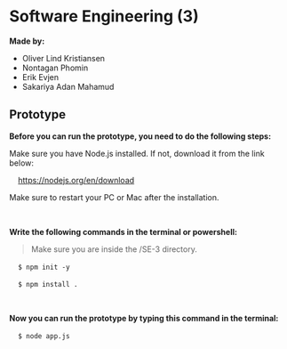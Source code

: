 # Software Engineering (3)

**Made by:**
 - Oliver Lind Kristiansen
 - Nontagan Phomin
 - Erik Evjen
 - Sakariya Adan Mahamud

## Prototype

**Before you can run the prototype, you need to do the following steps:**

Make sure you have Node.js installed. If not, download it from the link below:

&nbsp;&nbsp;&nbsp;&nbsp;https://nodejs.org/en/download

Make sure to restart your PC or Mac after the installation.

<br>

**Write the following commands in the terminal or powershell:**
> Make sure you are inside the /SE-3 directory.

&nbsp;&nbsp;&nbsp;&nbsp;`$ npm init -y`

&nbsp;&nbsp;&nbsp;&nbsp;`$ npm install .`

<br>

**Now you can run the prototype by typing this command in the terminal:**

&nbsp;&nbsp;&nbsp;&nbsp;`$ node app.js`


